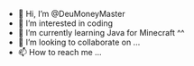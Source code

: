 - 👋 Hi, I’m @DeuMoneyMaster
- 👀 I’m interested in coding
- 🌱 I’m currently learning Java for Minecraft ^^
- 💞️ I’m looking to collaborate on ...
- 📫 How to reach me ...

<!---
DeuMoneyMaster/DeuMoneyMaster is a ✨ special ✨ repository because its `README.md` (this file) appears on your GitHub profile.
You can click the Preview link to take a look at your changes.
--->
